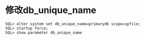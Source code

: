 # 修改db\_unique\_name

```纯文本
SQL> alter system set db_unique_name=primarydb scope=spfile;
SQL> startup force;
SQL> show parameter db_unique_name
```
